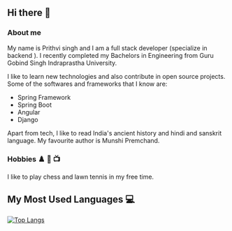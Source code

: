 ## Hi there 👋

### About me
My name is Prithvi singh and I am a full stack developer (specialize in backend ). I recently completed my Bachelors in Engineering from
Guru Gobind Singh Indraprastha University.

I like to learn new technologies and also contribute in open source projects. Some of the softwares and frameworks that I know are:

- Spring Framework
- Spring Boot
- Angular
- Django

Apart from tech, I like to read India's ancient history and hindi and sanskrit language. My favourite author is Munshi Premchand.

### Hobbies ♟️ 🎾 📺 
I like to play chess and lawn tennis in my free time.  

## My Most Used Languages :computer:

[![Top Langs](https://github-readme-stats.vercel.app/api/top-langs/?username=prithvitewatia&layout=compact)](https://github.com/prithvitewatia/github-readme-stats)
